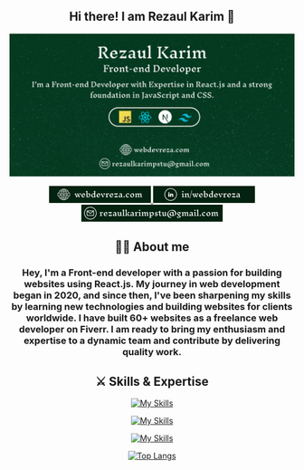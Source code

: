 <h2 align="center">Hi there! I am Rezaul Karim 👋</h2>

![Alt Text](images/github-banner.png)

<p align="center">
  <a href="https://webdevreza.com">
    <img src="./images/link-1.png" />
  </a> 
  <a href="https://www.linkedin.com/in/webdevreza">
    <img src="./images/link-3.png" />
  </a>
  <a href="mailto:rezaulkarimpstu@gmail.com">
    <img src="./images/link-4.png" />
  </a>
</p>

<div align="center">
 
## 👨‍💻 About me
<h3>Hey, I'm a Front-end developer with a passion for building websites using React.js. My journey in web development began in 2020, and since then, I've been sharpening my skills by learning new technologies and building websites for clients worldwide. I have built 60+ websites as a freelance web developer on Fiverr. I am ready to bring my enthusiasm and expertise to a dynamic team and contribute by delivering quality work.</h3>
</div>

<div align="center">

## ⚔️ Skills & Expertise

[![My Skills](https://skillicons.dev/icons?i=html,css,sass,bootstrap,tailwind,mui,figma)](https://skillicons.dev) 

[![My Skills](https://skillicons.dev/icons?i=js,react,next,express,mongo)](https://skillicons.dev)

[![My Skills](https://skillicons.dev/icons?i=git,firebase,vercel)](https://skillicons.dev)

[![Top Langs](https://github-readme-stats-git-masterrstaa-rickstaa.vercel.app/api/top-langs/?username=merndevreza)](https://github.com/merndevreza/github-readme-stats)
</div> 
